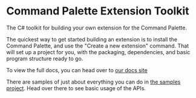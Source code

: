 # Command Palette Extension Toolkit

The C# toolkit for building your own extension for the Command Palette.

The quickest way to get started building an extension is to install the Command
Palette, and use the "Create a new extension" command. That will set up a
project for you, with the packaging, dependencies, and basic program structure
ready to go.

To view the full docs, you can head over to [our docs site](https://go.microsoft.com/fwlink/?linkid=2310639)

There are samples of just about everything you can do in [the samples project].
Head over there to see basic usage of the APIs.

[the samples project]: https://github.com/microsoft/PowerToys/tree/main/src/modules/cmdpal/Exts/SamplePagesExtension 
